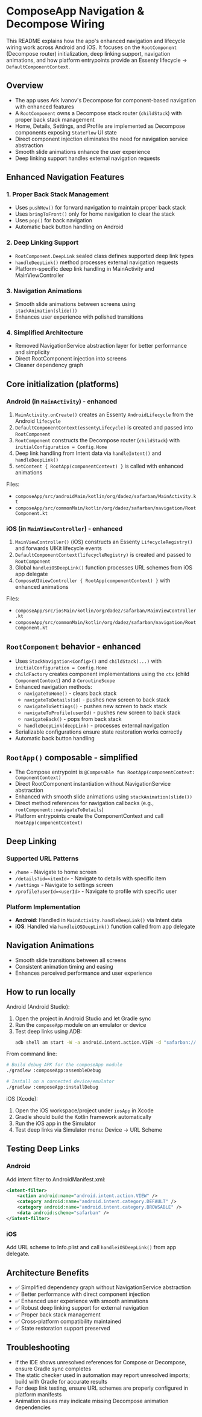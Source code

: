 # ComposeApp Navigation & Decompose Wiring

This README explains how the app's enhanced navigation and lifecycle wiring work across Android and iOS.
It focuses on the `RootComponent` (Decompose router) initialization, deep linking support, navigation animations, and how platform entrypoints provide an Essenty lifecycle -> `DefaultComponentContext`.

## Overview
- The app uses Ark Ivanov's Decompose for component-based navigation with enhanced features
- A `RootComponent` owns a Decompose stack router (`childStack`) with proper back stack management
- Home, Details, Settings, and Profile are implemented as Decompose components exposing `StateFlow` UI state
- Direct component injection eliminates the need for navigation service abstraction
- Smooth slide animations enhance the user experience
- Deep linking support handles external navigation requests

## Enhanced Navigation Features

### 1. Proper Back Stack Management
- Uses `pushNew()` for forward navigation to maintain proper back stack
- Uses `bringToFront()` only for home navigation to clear the stack
- Uses `pop()` for back navigation
- Automatic back button handling on Android

### 2. Deep Linking Support
- `RootComponent.DeepLink` sealed class defines supported deep link types
- `handleDeepLink()` method processes external navigation requests
- Platform-specific deep link handling in MainActivity and MainViewController

### 3. Navigation Animations
- Smooth slide animations between screens using `stackAnimation(slide())`
- Enhances user experience with polished transitions

### 4. Simplified Architecture
- Removed NavigationService abstraction layer for better performance and simplicity
- Direct RootComponent injection into screens
- Cleaner dependency graph

## Core initialization (platforms)

### Android (in `MainActivity`) - enhanced
1. `MainActivity.onCreate()` creates an Essenty `AndroidLifecycle` from the Android `lifecycle`
2. `DefaultComponentContext(essentyLifecycle)` is created and passed into `RootComponent`
3. `RootComponent` constructs the Decompose router (`childStack`) with `initialConfiguration = Config.Home`
4. Deep link handling from Intent data via `handleIntent()` and `handleDeepLink()`
5. `setContent { RootApp(componentContext) }` is called with enhanced animations

Files:
- `composeApp/src/androidMain/kotlin/org/dadez/safarban/MainActivity.kt`
- `composeApp/src/commonMain/kotlin/org/dadez/safarban/navigation/RootComponent.kt`

### iOS (in `MainViewController`) - enhanced
1. `MainViewController()` (iOS) constructs an Essenty `LifecycleRegistry()` and forwards UIKit lifecycle events
2. `DefaultComponentContext(lifecycleRegistry)` is created and passed to `RootComponent`
3. Global `handleiOSDeepLink()` function processes URL schemes from iOS app delegate
4. `ComposeUIViewController { RootApp(componentContext) }` with enhanced animations

Files:
- `composeApp/src/iosMain/kotlin/org/dadez/safarban/MainViewController.kt`
- `composeApp/src/commonMain/kotlin/org/dadez/safarban/navigation/RootComponent.kt`

## `RootComponent` behavior - enhanced
- Uses `StackNavigation<Config>()` and `childStack(...)` with `initialConfiguration = Config.Home`
- `childFactory` creates component implementations using the `ctx` (child `ComponentContext`) and a `CoroutineScope`
- Enhanced navigation methods:
  - `navigateToHome()` - clears back stack
  - `navigateToDetails(id)` - pushes new screen to back stack
  - `navigateToSettings()` - pushes new screen to back stack
  - `navigateToProfile(userId)` - pushes new screen to back stack
  - `navigateBack()` - pops from back stack
  - `handleDeepLink(deepLink)` - processes external navigation
- Serializable configurations ensure state restoration works correctly
- Automatic back button handling

## `RootApp()` composable - simplified
- The Compose entrypoint is `@Composable fun RootApp(componentContext: ComponentContext)`
- Direct RootComponent instantiation without NavigationService abstraction
- Enhanced with smooth slide animations using `stackAnimation(slide())`
- Direct method references for navigation callbacks (e.g., `rootComponent::navigateToDetails`)
- Platform entrypoints create the ComponentContext and call `RootApp(componentContext)`

## Deep Linking

### Supported URL Patterns
- `/home` - Navigate to home screen
- `/details?id=<itemId>` - Navigate to details with specific item
- `/settings` - Navigate to settings screen
- `/profile?userId=<userId>` - Navigate to profile with specific user

### Platform Implementation
- **Android**: Handled in `MainActivity.handleDeepLink()` via Intent data
- **iOS**: Handled via `handleiOSDeepLink()` function called from app delegate

## Navigation Animations
- Smooth slide transitions between all screens
- Consistent animation timing and easing
- Enhances perceived performance and user experience

## How to run locally

Android (Android Studio):
1. Open the project in Android Studio and let Gradle sync
2. Run the `composeApp` module on an emulator or device
3. Test deep links using ADB:
   ```bash
   adb shell am start -W -a android.intent.action.VIEW -d "safarban://details?id=test123" org.dadez.safarban
   ```

From command line:
```bash
# Build debug APK for the composeApp module
./gradlew :composeApp:assembleDebug

# Install on a connected device/emulator
./gradlew :composeApp:installDebug
```

iOS (Xcode):
1. Open the iOS workspace/project under `iosApp` in Xcode
2. Gradle should build the Kotlin framework automatically
3. Run the iOS app in the Simulator
4. Test deep links via Simulator menu: Device -> URL Scheme

## Testing Deep Links

### Android
Add intent filter to AndroidManifest.xml:
```xml
<intent-filter>
    <action android:name="android.intent.action.VIEW" />
    <category android:name="android.intent.category.DEFAULT" />
    <category android:name="android.intent.category.BROWSABLE" />
    <data android:scheme="safarban" />
</intent-filter>
```

### iOS
Add URL scheme to Info.plist and call `handleiOSDeepLink()` from app delegate.

## Architecture Benefits
- ✅ Simplified dependency graph without NavigationService abstraction
- ✅ Better performance with direct component injection
- ✅ Enhanced user experience with smooth animations
- ✅ Robust deep linking support for external navigation
- ✅ Proper back stack management
- ✅ Cross-platform compatibility maintained
- ✅ State restoration support preserved

## Troubleshooting
- If the IDE shows unresolved references for Compose or Decompose, ensure Gradle sync completes
- The static checker used in automation may report unresolved imports; build with Gradle for accurate results
- For deep link testing, ensure URL schemes are properly configured in platform manifests
- Animation issues may indicate missing Decompose animation dependencies
